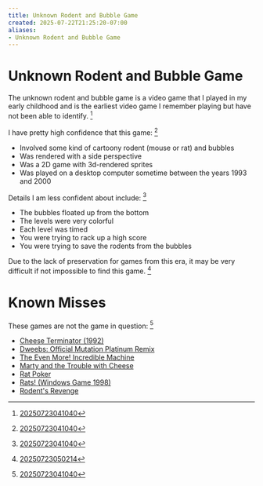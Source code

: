 ```yaml
---
title: Unknown Rodent and Bubble Game
created: 2025-07-22T21:25:20-07:00
aliases:
- Unknown Rodent and Bubble Game
---
```


# Unknown Rodent and Bubble Game

The unknown rodent and bubble game is a video game that I played in my early childhood and is the earliest video game I remember playing but have not been able to identify. [^1]

I have pretty high confidence that this game: [^1]
- Involved some kind of cartoony rodent (mouse or rat) and bubbles
- Was rendered with a side perspective
- Was a 2D game with 3d-rendered sprites
- Was played on a desktop computer sometime between the years 1993 and 2000

Details I am less confident about include: [^1]
- The bubbles floated up from the bottom
- The levels were very colorful
- Each level was timed
- You were trying to rack up a high score
- You were trying to save the rodents from the bubbles

Due to the lack of preservation for games from this era, it may be very difficult if not impossible to find this game. [^2]

# Known Misses

These games are not the game in question: [^1]

- [Cheese Terminator (1992)](https://www.mobygames.com/game/76368/cheese-terminator/)
- [Dweebs: Official Mutation Platinum Remix](https://www.mobygames.com/game/53000/dweebs-official-mutation-platinum-remix-release/screenshots/)
- [The Even More! Incredible Machine](https://www.youtube.com/watch?v=nNgUC489tpg)
- [Marty and the Trouble with Cheese](https://www.youtube.com/watch?v=nF16_Rv8ROQ)
- [Rat Poker](https://www.youtube.com/watch?v=PebKGDpZ0fU)
- [Rats! (Windows Game 1998)](https://www.youtube.com/watch?v=VFvpPHN8TXo)
- [Rodent's Revenge](https://www.youtube.com/watch?v=lEQtboM2R1w)

[^1]: [20250723041040](../entries/20250723041040.md)
[^2]: [20250723050214](../entries/20250723050214.md)
